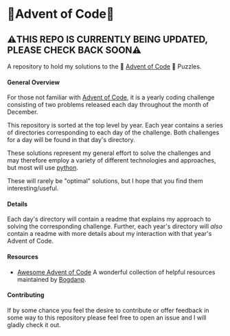 # 🎄Advent of Code🎄

## ⚠️THIS REPO IS CURRENTLY BEING UPDATED, PLEASE CHECK BACK SOON⚠️

A repository to hold my solutions to the :christmas_tree: [Advent of Code](https://adventofcode.com/) :christmas_tree: Puzzles.
#### General Overview
For those not familiar with [Advent of Code](https://adventofcode.com/), it is a yearly coding challenge consisting of two problems released each day throughout the month of December.

This repository is sorted at the top level by year. Each year contains a series of directories corresponding to each day of the challenge. Both challenges for a day will be found in that day's directory.

These solutions represent my general effort to solve the challenges and may therefore employ a variety of different technologies and approaches, but most will use [python](https://www.python.org/).

These will rarely be "optimal" solutions, but I hope that you find them interesting/useful.

#### Details
Each day's directory will contain a readme that explains my approach to solving the corresponding challenge. Further, each year's directory will _also_ contain a readme with more details about my interaction with that year's Advent of Code.

#### Resources
- [Awesome Advent of Code](https://github.com/Bogdanp/awesome-advent-of-code)
    A wonderful collection of helpful resources maintained by [Bogdanp](https://github.com/Bogdanp).

#### Contributing
If by some chance you feel the desire to contribute or offer feedback in some way to this repository please feel free to open an issue and I will gladly check it out.
